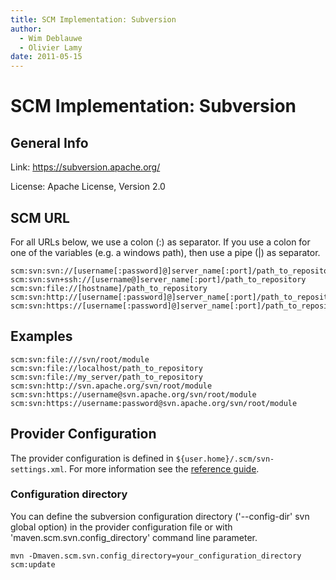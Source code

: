 ```yaml
---
title: SCM Implementation: Subversion
author: 
  - Wim Deblauwe
  - Olivier Lamy
date: 2011-05-15
---
```


<!-- Licensed to the Apache Software Foundation (ASF) under one-->
<!-- or more contributor license agreements.  See the NOTICE file-->
<!-- distributed with this work for additional information-->
<!-- regarding copyright ownership.  The ASF licenses this file-->
<!-- to you under the Apache License, Version 2.0 (the-->
<!-- "License"); you may not use this file except in compliance-->
<!-- with the License.  You may obtain a copy of the License at-->
<!---->
<!--   http://www.apache.org/licenses/LICENSE-2.0-->
<!---->
<!-- Unless required by applicable law or agreed to in writing,-->
<!-- software distributed under the License is distributed on an-->
<!-- "AS IS" BASIS, WITHOUT WARRANTIES OR CONDITIONS OF ANY-->
<!-- KIND, either express or implied.  See the License for the-->
<!-- specific language governing permissions and limitations-->
<!-- under the License.-->
<!-- NOTE: For help with the syntax of this file, see:-->
<!-- http://maven.apache.org/doxia/references/apt-format.html-->
# SCM Implementation: Subversion

## General Info

Link: <https://subversion.apache.org/>

License: Apache License, Version 2\.0

## SCM URL

For all URLs below, we use a colon \(:\) as separator. If you use a colon for one of the variables \(e.g. a windows path\), then use a pipe \(|\) as separator.

```
scm:svn:svn://[username[:password]@]server_name[:port]/path_to_repository
scm:svn:svn+ssh://[username@]server_name[:port]/path_to_repository
scm:svn:file://[hostname]/path_to_repository
scm:svn:http://[username[:password]@]server_name[:port]/path_to_repository
scm:svn:https://[username[:password]@]server_name[:port]/path_to_repository
```

## Examples

```
scm:svn:file:///svn/root/module
scm:svn:file://localhost/path_to_repository
scm:svn:file://my_server/path_to_repository
scm:svn:http://svn.apache.org/svn/root/module
scm:svn:https://username@svn.apache.org/svn/root/module
scm:svn:https://username:password@svn.apache.org/svn/root/module
```

## Provider Configuration

The provider configuration is defined in `${user.home}/.scm/svn-settings.xml`. For more information see the [reference guide](./maven-scm-providers/maven-scm-providers-svn/maven-scm-provider-svn-commons/svn-settings.html).

### Configuration directory

You can define the subversion configuration directory \(&apos;--config-dir&apos; svn global option\) in the provider configuration file or with &apos;maven.scm.svn.config\_directory&apos; command line parameter.

```
mvn -Dmaven.scm.svn.config_directory=your_configuration_directory scm:update
```

